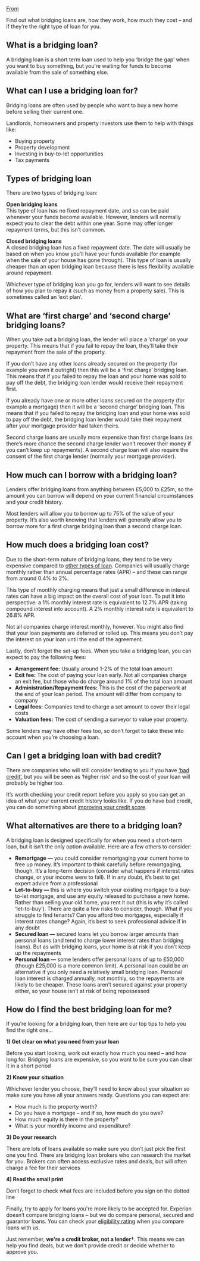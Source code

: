 [From](https://www.experian.co.uk/consumer/loans/guides/bridging-loans.html)

Find out what bridging loans are, how they work, how much they cost – and if they’re the right type of loan for you.

## What is a bridging loan?

A bridging loan is a short term loan used to help you ‘bridge the gap’ when you want to buy something, but you’re waiting for funds to become available from the sale of something else.

## What can I use a bridging loan for?

Bridging loans are often used by people who want to buy a new home before selling their current one.

Landlords, homeowners and property investors use them to help with things like:

-   Buying property
-   Property development
-   Investing in buy-to-let opportunities
-   Tax payments

## Types of bridging loan

There are two types of bridging loan:

**Open bridging loans**  
This type of loan has no fixed repayment date, and so can be paid whenever your funds become available. However, lenders will normally expect you to clear the debt within one year. Some may offer longer repayment terms, but this isn’t common.  

**Closed bridging loans**  
A closed bridging loan has a fixed repayment date. The date will usually be based on when you know you’ll have your funds available (for example when the sale of your house has gone through). This type of loan is usually cheaper than an open bridging loan because there is less flexibility available around repayment.

Whichever type of bridging loan you go for, lenders will want to see details of how you plan to repay it (such as money from a property sale). This is sometimes called an ‘exit plan’.  

## What are ‘first charge’ and ‘second charge’ bridging loans?

When you take out a bridging loan, the lender will place a ‘charge’ on your property. This means that if you fail to repay the loan, they’ll take their repayment from the sale of the property.

If you don’t have any other loans already secured on the property (for example you own it outright) then this will be a ‘first charge’ bridging loan. This means that if you failed to repay the loan and your home was sold to pay off the debt, the bridging loan lender would receive their repayment first.

If you already have one or more other loans secured on the property (for example a mortgage) then it will be a ‘second charge’ bridging loan. This means that if you failed to repay the bridging loan and your home was sold to pay off the debt, the bridging loan lender would take their repayment after your mortgage provider had taken theirs.

Second charge loans are usually more expensive than first charge loans (as there’s more chance the second charge lender won’t recover their money if you can’t keep up repayments). A second charge loan will also require the consent of the first charge lender (normally your mortgage provider).

## How much can I borrow with a bridging loan?

Lenders offer bridging loans from anything between £5,000 to £25m, so the amount you can borrow will depend on your current financial circumstances and your credit history.

Most lenders will allow you to borrow up to 75% of the value of your property. It’s also worth knowing that lenders will generally allow you to borrow more for a first charge bridging loan than a second charge loan.

## How much does a bridging loan cost?

Due to the short-term nature of bridging loans, they tend to be very expensive compared to [other types of loan](https://www.experian.co.uk/consumer/loans/types.html). Companies will usually charge monthly rather than annual percentage rates (APR) – and these can range from around 0.4% to 2%.

This type of monthly charging means that just a small difference in interest rates can have a big impact on the overall cost of your loan. To put it into perspective: a 1% monthly interest rate is equivalent to 12.7% APR (taking compound interest into account). A 2% monthly interest rate is equivalent to 26.8% APR.

Not all companies charge interest monthly, however. You might also find that your loan payments are deferred or rolled up. This means you don’t pay the interest on your loan until the end of the agreement.

Lastly, don’t forget the set-up fees. When you take a bridging loan, you can expect to pay the following fees:

-   **Arrangement fee:** Usually around 1-2% of the total loan amount
-   **Exit fee:** The cost of paying your loan early. Not all companies charge an exit fee, but those who do charge around 1% of the total loan amount
-   **Administration/Repayment fees:** This is the cost of the paperwork at the end of your loan period. The amount will differ from company to company
-   **Legal fees:** Companies tend to charge a set amount to cover their legal costs
-   **Valuation fees:** The cost of sending a surveyor to value your property.

Some lenders may have other fees too, so don’t forget to take these into account when you’re choosing a loan.

## Can I get a bridging loan with bad credit?

There are companies who will still consider lending to you if you have [‘bad credit’](https://www.experian.co.uk/consumer/loans/guides/bad-credit.html), but you will be seen as ‘higher risk’ and so the cost of your loan will probably be higher too.

It’s worth checking your credit report before you apply so you can get an idea of what your current credit history looks like. If you do have bad credit, you can do something about [improving your credit score](https://www.experian.co.uk/consumer/guides/improve-credit-score.html).

## What alternatives are there to a bridging loan?

A bridging loan is designed specifically for when you need a short-term loan, but it isn’t the only option available. Here are a few others to consider:

-   **Remortgage —** you could consider remortgaging your current home to free up money. It’s important to think carefully before remortgaging, though. It’s a long-term decision (consider what happens if interest rates change, or your income were to fall). If in any doubt, it’s best to get expert advice from a professional
-   **Let-to-buy —** this is where you switch your existing mortgage to a buy-to-let mortgage, and use any equity released to purchase a new home. Rather than selling your old home, you rent it out (this is why it’s called ‘let-to-buy’). There are quite a few risks to consider, though. What if you struggle to find tenants? Can you afford two mortgages, especially if interest rates change? Again, it’s best to seek professional advice if in any doubt
-   **Secured loan —** secured loans let you borrow larger amounts than personal loans (and tend to charge lower interest rates than bridging loans). But as with bridging loans, your home is at risk if you don’t keep up the repayments
-   **Personal loan —** some lenders offer personal loans of up to £50,000 (though £25,000 is a more common limit). A personal loan could be an alternative if you only need a relatively small bridging loan. Personal loan interest is charged annually, not monthly, so the repayments are likely to be cheaper. These loans aren’t secured against your property either, so your house isn’t at risk of being repossessed

## How do I find the best bridging loan for me?

If you’re looking for a bridging loan, then here are our top tips to help you find the right one…

**1) Get clear on what you need from your loan**

Before you start looking, work out exactly how much you need – and how long for. Bridging loans are expensive, so you want to be sure you can clear it in a short period

**2) Know your situation**

Whichever lender you choose, they’ll need to know about your situation so make sure you have all your answers ready. Questions you can expect are:

-   How much is the property worth?
-   Do you have a mortgage – and if so, how much do you owe?
-   How much equity is there in the property?
-   What is your monthly income and expenditure?

**3) Do your research**

There are lots of loans available so make sure you don’t just pick the first one you find. There are bridging loan brokers who can research the market for you. Brokers can often access exclusive rates and deals, but will often charge a fee for their services

**4) Read the small print**

Don’t forget to check what fees are included before you sign on the dotted line

Finally, try to apply for loans you're more likely to be accepted for. Experian doesn’t compare bridging loans – but we do compare personal, secured and guarantor loans. You can check your [eligibility rating](https://www.experian.co.uk/consumer/guides/eligibility.html) when you compare loans with us.

Just remember, **we're a credit broker, not a lender†**. This means we can help you find deals, but we don't provide credit or decide whether to approve you.